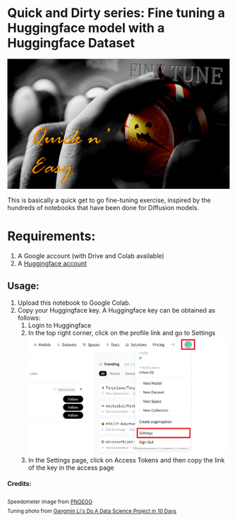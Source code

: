 # Quick and Dirty series: Fine tuning a Huggingface model with a Huggingface Dataset
<center><img src="https://github.com/SwamiKannan/Quick_and_Dirty-Supervised-Fine-Tuning/blob/main/images/cover3.png"></center>

This is basically a quick get to go fine-tuning exercise, inspired by the hundreds of notebooks that have been done for Diffusion models. 

# Requirements:
1. A Google account (with Drive and Colab available)
2. A [Huggingface account](https://huggingface.co/join)

## Usage:
1. Upload this notebook to Google Colab.
2. Copy your Huggingface key. A Huggingface key can be obtained as follows:
   <ol>
     <li> Login to Huggingface </li>
     <li> In the top right corner, click on the profile link and go to Settings</li>
     <center><img src="https://github.com/SwamiKannan/Quick_and_Dirty-Supervised-Fine-Tuning/blob/main/images/access_hf1.png"></center>
     <li> In the Settings page, click on Access Tokens and then copy the link of the key in the access page</li>
   </ol>

#### Credits:
<sub> Speedometer image from <a href="https://www.pngegg.com/en/search?q=speedometer"> PNGEGG </a><br>
Tuning photo from <a href="https://bookdown.org/gmli64/do_a_data_science_project_in_10_days/fine-tune-models.html">Gangmin Li's Do A Data Science Project in 10 Days </a>
</sub>
